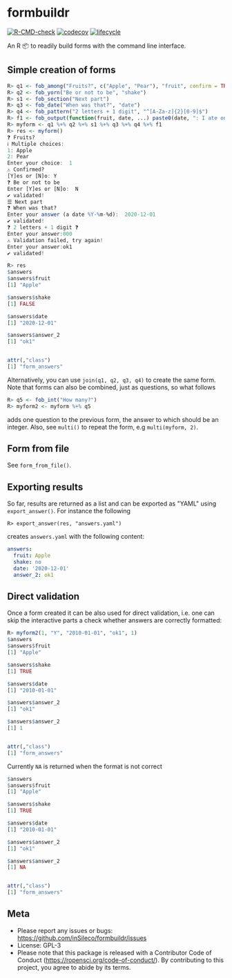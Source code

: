 # formbuildr
[![R-CMD-check](https://github.com/inSileco/formbuildr/workflows/R-CMD-check/badge.svg)](https://github.com/inSileco/formbuildr/actions?query=workflow%3AR-CMD-check)
[![codecov](https://codecov.io/gh/inSileco/formbuildr/branch/main/graph/badge.svg?token=P5FVU296ZG)](https://codecov.io/gh/inSileco/formbuildr)
[![lifecycle](https://img.shields.io/badge/lifecycle-experimental-orange.svg)](https://www.tidyverse.org/lifecycle/#experimental)

An R :package: to readily build forms with the command line interface.


## Simple creation of forms 

```R
R> q1 <- fob_among("Fruits?", c("Apple", "Pear"), "fruit", confirm = TRUE)
R> q2 <- fob_yorn("Be or not to be", "shake")
R> s1 <- fob_section("Next part")
R> q3 <- fob_date("When was that?", "date")
R> q4 <- fob_pattern("2 letters + 1 digit", "^[A-Za-z]{2}[0-9]$")
R> f1 <- fob_output(function(fruit, date, ...) paste0(date, ": I ate one", fruit))
R> myform <- q1 %+% q2 %+% s1 %+% q3 %+% q4 %+% f1
R> res <- myform()   
❓ Fruits?
ℹ Multiple choices:
1: Apple
2: Pear
Enter your choice:  1
⚠ Confirmed?
[Y]es or [N]o: Y
❓ Be or not to be
Enter [Y]es or [N]o:  N
✔ validated!
☰ Next part
❓ When was that?
Enter your answer (a date %Y-%m-%d):  2020-12-01
✔ validated!
❓ 2 letters + 1 digit ❓
Enter your answer:000  
⚠ Validation failed, try again!
Enter your answer:ok1
✔ validated!

R> res
$answers
$answers$fruit
[1] "Apple"

$answers$shake
[1] FALSE

$answers$date
[1] "2020-12-01"

$answers$answer_2
[1] "ok1"


attr(,"class")
[1] "form_answers"
```

Alternatively, you can use `join(q1, q2, q3, q4)` to create the same form.
Note that forms can also be combined, just as questions, so what follows 

```R
R> q5 <- fob_int("How many?")
R> myform2 <- myform %+% q5
```

adds one question to the previous form, the answer to which should be an integer. 
Also, see `multi()` to repeat the form, e.g `multi(myform, 2)`.


## Form from file 

See `form_from_file()`.


## Exporting results 

So far, results are returned as a list and can be exported as "YAML" using `export_answer()`. For instance the following

```
R> export_answer(res, "answers.yaml")   
```

creates `answers.yaml` with the following content:

```yaml
answers:
  fruit: Apple
  shake: no
  date: '2020-12-01'
  answer_2: ok1
```


## Direct validation

Once a form created it can be also used for direct validation, i.e. one can skip the interactive parts a check whether answers are correctly formatted: 

```R 
R> myform2(1, "Y", "2010-01-01", "ok1", 1)
$answers
$answers$fruit
[1] "Apple"

$answers$shake
[1] TRUE

$answers$date
[1] "2010-01-01"

$answers$answer_2
[1] "ok1"

$answers$answer_2
[1] 1


attr(,"class")
[1] "form_answers"
```

Currently `NA` is returned when the format is not correct 

```R 
$answers
$answers$fruit
[1] "Apple"

$answers$shake
[1] TRUE

$answers$date
[1] "2010-01-01"

$answers$answer_2
[1] "ok1"

$answers$answer_2
[1] NA


attr(,"class")
[1] "form_answers"
```


## Meta

* Please report any issues or bugs: https://github.com/inSileco/formbuildr/issues
* License: GPL-3
* Please note that this package is released with a Contributor Code of Conduct (https://ropensci.org/code-of-conduct/). By contributing to this project, you agree to abide by its terms.